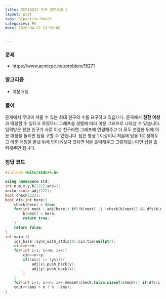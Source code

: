 ```yaml
---
title: 백준15217 친구 팰린드롬 2
layout: post
tags: Bipartite-Match 
categories: PS
date: 2020-04-22 13:38:00 


--- 
```

###  **문제** 
* https://www.acmicpc.net/problem/15271

###  **알고리즘** 
* 이분매칭

###  **풀이**
 문제에서 무대에 세울 수 있는 최대 친구의 수를 요구하고 있습니다. 문제에서 **친한 이성**과 매칭할 수 있다고 하였으니 그래프를 성별에 따라 이분 그래프로 나타낼 수 있습니다. 입력받은 친한 친구가 서로 이성 친구라면 그래프에 연결해주고 다 모두 연결한 뒤에 이분 매칭을 돌리면 답을 구할 수 있습니다. 답은 항상 1 이상이니 처음에 답을 1로 정해두고 이분 매칭을 끝낸 뒤에 답이 N보다 크다면 N을 출력해주고 그렇지않는다면 답을 출력해주면 됩니다.

### 정답 코드
``` c++ 
#include <bits/stdc++.h>

using namespace std;
int n,m,x,y,b[222],ans=1;
vector<int> adj[222];
bool check[222];
bool dfs(int here){
    check[here] = true;
    for(int next : adj[here]) if(!b[next] || !check[b[next]] && dfs(b[next])){
        b[next] = here;
        return true;
    }
    return false;
}
int main(){
    ios_base::sync_with_stdio(0);cin.tie(nullptr);
    cin>>n>>m;
    for(int i=1; i<=m; i++){
        cin>>x>>y;
        if((x&1) != (y&1)){
            adj[x].push_back(y);
            adj[y].push_back(x);
        }
    }
    for(int i=1; i<=n; i++,memset(check,false,sizeof(check))) if(dfs(i)) ans++;
    cout<<(ans > n ? n : ans);
}
```
